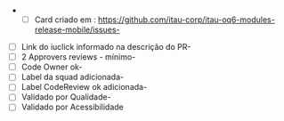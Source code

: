 - -[ ] Card criado em : https://github.com/itau-corp/itau-oq6-modules-release-mobile/issues-

- [ ] Link do iuclick informado na descrição do PR-
- [ ] 2 Approvers reviews - mínimo-
- [ ] Code Owner ok-
- [ ] Label da squad adicionada-
- [ ] Label CodeReview ok adicionada-
- [ ] Validado por Qualidade-
- [ ] Validado por Acessibilidade
